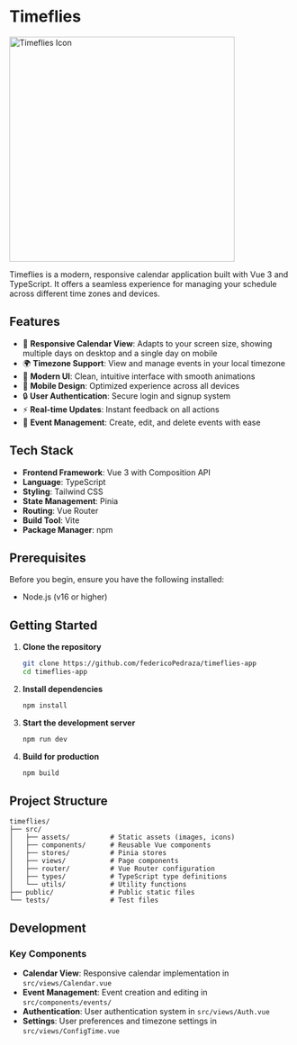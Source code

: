 # Timeflies

<img src="https://github.com/user-attachments/assets/a1c30341-380f-4799-bae5-3b6fa68449e2" alt="Timeflies Icon" width="400px" />

Timeflies is a modern, responsive calendar application built with Vue 3 and TypeScript. It offers a seamless experience for managing your schedule across different time zones and devices.

## Features

- 📅 **Responsive Calendar View**: Adapts to your screen size, showing multiple days on desktop and a single day on mobile
- 🌍 **Timezone Support**: View and manage events in your local timezone
- 🎨 **Modern UI**: Clean, intuitive interface with smooth animations
- 📱 **Mobile Design**: Optimized experience across all devices
- 🔒 **User Authentication**: Secure login and signup system
- ⚡ **Real-time Updates**: Instant feedback on all actions
- 🎯 **Event Management**: Create, edit, and delete events with ease

## Tech Stack

- **Frontend Framework**: Vue 3 with Composition API
- **Language**: TypeScript
- **Styling**: Tailwind CSS
- **State Management**: Pinia
- **Routing**: Vue Router
- **Build Tool**: Vite
- **Package Manager**: npm

## Prerequisites

Before you begin, ensure you have the following installed:
- Node.js (v16 or higher)

## Getting Started

1. **Clone the repository**
   ```bash
   git clone https://github.com/federicoPedraza/timeflies-app
   cd timeflies-app
   ```

2. **Install dependencies**
   ```bash
   npm install
   ```

3. **Start the development server**
   ```bash
   npm run dev
   ```

4. **Build for production**
   ```bash
   npm build
   ```

## Project Structure

```
timeflies/
├── src/
│   ├── assets/          # Static assets (images, icons)
│   ├── components/      # Reusable Vue components
│   ├── stores/          # Pinia stores
│   ├── views/           # Page components
│   ├── router/          # Vue Router configuration
│   ├── types/           # TypeScript type definitions
│   └── utils/           # Utility functions
├── public/              # Public static files
└── tests/               # Test files
```

## Development

### Key Components

- **Calendar View**: Responsive calendar implementation in `src/views/Calendar.vue`
- **Event Management**: Event creation and editing in `src/components/events/`
- **Authentication**: User authentication system in `src/views/Auth.vue`
- **Settings**: User preferences and timezone settings in `src/views/ConfigTime.vue`
